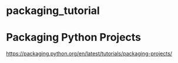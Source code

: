 # packaging_tutorial


# Packaging Python Projects
https://packaging.python.org/en/latest/tutorials/packaging-projects/
